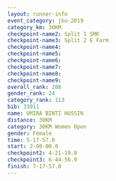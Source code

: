 ```yaml
---
layout: runner-info 
event_category: jbu-2019 
category_km: 30KM 
checkpoint-name2: Split 1 SMK 
checkpoint-name3: Split 2 E Farm 
checkpoint-name4: 
checkpoint-name5: 
checkpoint-name6: 
checkpoint-name7: 
checkpoint-name8: 
checkpoint-name9: 
overall_rank: 208
gender_rank: 24
category_rank: 113
bib: 33011
name: UMIRA BINTI HUSSIN
distance: 30KM
category: 30KM Women Open
gender: Female
time: 5-17-57.0
start: 2-00-00.0
checkpoint2: 4-21-19.8
checkpoint3: 6-44-56.9
finish: 7-17-57.0
---
```

